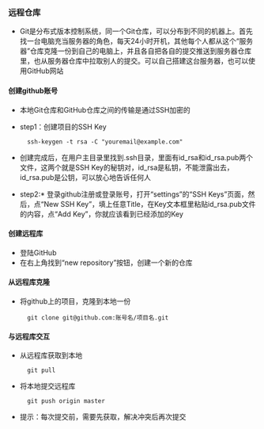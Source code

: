 ### 远程仓库

* Git是分布式版本控制系统，同一个Git仓库，可以分布到不同的机器上。首先找一台电脑充当服务器的角色，每天24小时开机，其他每个人都从这个“服务器”仓库克隆一份到自己的电脑上，并且各自把各自的提交推送到服务器仓库里，也从服务器仓库中拉取别人的提交。可以自己搭建这台服务器，也可以使用GitHub网站  

#### 创建github账号

* 本地Git仓库和GitHub仓库之间的传输是通过SSH加密的
* step1：创建项目的SSH Key


        ssh-keygen -t rsa -C "youremail@example.com"

* 创建完成后，在用户主目录里找到.ssh目录，里面有id_rsa和id_rsa.pub两个文件，这两个就是SSH Key的秘钥对，id_rsa是私钥，不能泄露出去，id_rsa.pub是公钥，可以放心地告诉任何人
* step2:* 登录github注册或登录账号，打开“settings”的“SSH Keys”页面，然后，点“New SSH Key”，填上任意Title，在Key文本框里粘贴id_rsa.pub文件的内容，点“Add Key”，你就应该看到已经添加的Key

#### 创建远程库

* 登陆GitHub
* 在右上角找到“new repository”按钮，创建一个新的仓库

#### 从远程库克隆

* 将github上的项目，克隆到本地一份

        git clone git@github.com:账号名/项目名.git

#### 与远程库交互

* 从远程库获取到本地


        git pull

* 将本地提交远程库


        git push origin master
* 提示：每次提交前，需要先获取，解决冲突后再次提交
